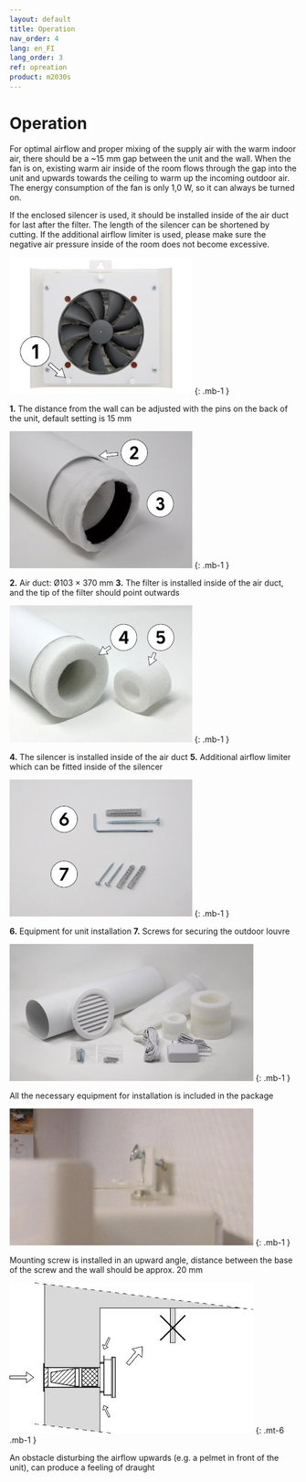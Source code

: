 ```yaml
---
layout: default
title: Operation
nav_order: 4
lang: en_FI
lang_order: 3
ref: opreation
product: m2030s
---
```


# Operation

For optimal airflow and proper mixing of the supply air with the warm indoor air, there should be a ~15 mm gap between the unit and the wall. When the fan is on, existing warm air inside of the room flows through the gap into the unit and upwards towards the ceiling to warm up the incoming outdoor air. The energy consumption of the fan is only 1,0 W, so it can always be turned on. 

If the enclosed silencer is used, it should be installed inside of the air duct for last after the filter. The length of the silencer can be shortened by cutting. If the additional airflow limiter is used, please make sure the negative air pressure inside of the room does not become excessive.

![alt text](/assets/images/use-a-320x240.jpg "Logo Title Text 1")
{: .mb-1 }

**1.** The distance from the wall can be adjusted with the pins on the back of the unit, default setting is 15 mm

![alt text](/assets/images/use-b-320x240.jpg "Logo Title Text 1")
{: .mb-1 }

**2.** Air duct: Ø103 × 370 mm
**3.** The filter is installed inside of the air duct, and the tip of the filter should point outwards

![alt text](/assets/images/use-c-320x240.jpg "Logo Title Text 1")
{: .mb-1 }

**4.** The silencer is installed inside of the air duct 
**5.** Additional airflow limiter which can be fitted inside of the silencer

![alt text](/assets/images/use-d-320x240.jpg "Logo Title Text 1")
{: .mb-1 }

**6.** Equipment for unit installation
**7.** Screws for securing the outdoor louvre

![Package includes -photo](/assets/images/use-e-427x240.jpg)
{: .mb-1 }

All the necessary equipment for installation is included in the package

![Kuva kiinnitysruuvista asennusvaiheessa](/assets/images/use-f-427x240.jpg)
{: .mb-1 }

Mounting screw is installed in an upward angle, distance between the base of the screw and the wall should be approx. 20 mm

![alt text](/assets/images/draught-notice.jpg)
{: .mt-6 .mb-1 }

<i data-feather="alert-triangle" class="v-align-text-bottom"></i>
An obstacle disturbing the airflow upwards (e.g. a pelmet in front of the unit), can produce a feeling of draught
